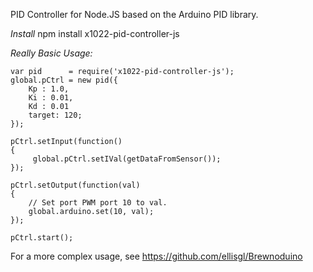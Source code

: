 PID Controller for Node.JS based on the Arduino PID library.

*Install*
npm install x1022-pid-controller-js

*Really Basic Usage:*

```
var pid      = require('x1022-pid-controller-js');
global.pCtrl = new pid({
    Kp : 1.0,
    Ki : 0.01,
    Kd : 0.01
    target: 120;
});

pCtrl.setInput(function()
{
     global.pCtrl.setIVal(getDataFromSensor());
});

pCtrl.setOutput(function(val)
{
    // Set port PWM port 10 to val.
    global.arduino.set(10, val);
});

pCtrl.start();
```

For a more complex usage, see https://github.com/ellisgl/Brewnoduino
